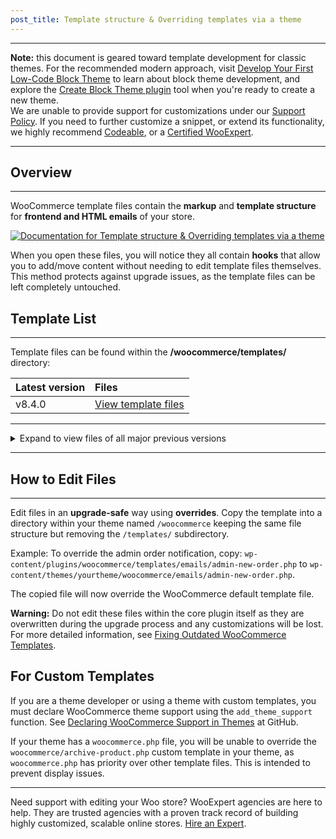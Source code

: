 ```yaml
---
post_title: Template structure & Overriding templates via a theme
---
```


---

**Note:** this document is geared toward template development for classic themes. For the recommended modern approach,
visit [Develop Your First Low-Code Block Theme](https://learn.wordpress.org/course/develop-your-first-low-code-block-theme/)
to learn about block theme development, and explore
the [Create Block Theme plugin](https://wordpress.org/plugins/create-block-theme/) tool when you're ready to create a
new theme.  
We are unable to provide support for customizations under our [Support Policy](http://woocommerce.com/support-policy/). If you
need to further customize a snippet, or extend its functionality, we highly
recommend [Codeable](https://codeable.io/?ref=z4Hnp), or a [Certified WooExpert](https://woocommerce.com/experts/).

---

## Overview

---

WooCommerce template files contain the **markup** and **template structure** for **frontend and HTML emails** of your
store.

[![Documentation for Template structure & Overriding templates via a theme](https://embed-ssl.wistia.com/deliveries/a2f57c5896505b39952aa8411a474066.jpg?image_play_button_size=2x&amp;image_crop_resized=960x540&amp;image_play_button=1&amp;image_play_button_color=694397e0)](https://woocommerce.com/document/template-structure/?wvideo=8mvl4bro0g)

When you open these files, you will notice they all contain **hooks** that allow you to add/move content without needing
to edit template files themselves. This method protects against upgrade issues, as the template files can be left
completely untouched.

## Template List

---

Template files can be found within the **/woocommerce/templates/** directory:

| Latest version | Files                                                                                                      |
|:---------------|:-----------------------------------------------------------------------------------------------------------|
| v8.4.0         | [View template files](https://github.com/woocommerce/woocommerce/tree/8.4.0/plugins/woocommerce/templates) |

---
<!-- markdownlint-disable MD033 -->
<details>
<summary>Expand to view files of all major previous versions</summary>

| Version | Files                                                                                                      |
|---------|------------------------------------------------------------------------------------------------------------|
| v8.3.0  | [View template files](https://github.com/woocommerce/woocommerce/tree/8.3.0/plugins/woocommerce/templates) |
| v8.2.0  | [View template files](https://github.com/woocommerce/woocommerce/tree/8.2.0/plugins/woocommerce/templates) |
| v.8.1.0 | [View template files](https://github.com/woocommerce/woocommerce/tree/8.1.0/plugins/woocommerce/templates) |
| v8.0.0  | [View template files](https://github.com/woocommerce/woocommerce/tree/8.0.0/plugins/woocommerce/templates) |
| v7.9.0  | [View template files](https://github.com/woocommerce/woocommerce/tree/7.9.0/plugins/woocommerce/templates) |
| v7.8.0  | [View template files](https://github.com/woocommerce/woocommerce/tree/7.8.0/plugins/woocommerce/templates) |
| v7.7.0  | [View template files](https://github.com/woocommerce/woocommerce/tree/7.7.0/plugins/woocommerce/templates) |
| v7.6.0  | [View template files](https://github.com/woocommerce/woocommerce/tree/7.6.0/plugins/woocommerce/templates) |
| v7.5.0  | [View template files](https://github.com/woocommerce/woocommerce/tree/7.5.0/plugins/woocommerce/templates) |
| v7.4.0  | [View template files](https://github.com/woocommerce/woocommerce/tree/7.4.0/plugins/woocommerce/templates) |
| v7.3.0  | [View template files](https://github.com/woocommerce/woocommerce/tree/7.3.0/plugins/woocommerce/templates) |
| v7.2.0  | [View template files](https://github.com/woocommerce/woocommerce/tree/7.2.0/plugins/woocommerce/templates) |
| v7.1.0  | [View template files](https://github.com/woocommerce/woocommerce/tree/7.1.0/plugins/woocommerce/templates) |
| v7.0.0  | [View template files](https://github.com/woocommerce/woocommerce/tree/7.0.0/plugins/woocommerce/templates) |
| v6.9.0  | [View template files](https://github.com/woocommerce/woocommerce/tree/6.9.0/plugins/woocommerce/templates) |
| v6.8.0  | [View template files](https://github.com/woocommerce/woocommerce/tree/6.8.0/plugins/woocommerce/templates) |
| v6.7.0  | [View template files](https://github.com/woocommerce/woocommerce/tree/6.7.0/plugins/woocommerce/templates) |
| v6.6.0  | [View template files](https://github.com/woocommerce/woocommerce/tree/6.6.0/plugins/woocommerce/templates) |
| v6.5.0  | [View template files](https://github.com/woocommerce/woocommerce/tree/6.5.0/plugins/woocommerce/templates) |
| v6.4.0  | [View template files](https://github.com/woocommerce/woocommerce/tree/6.4.0/plugins/woocommerce/templates) |
| v6.3.0  | [View template files](https://github.com/woocommerce/woocommerce/tree/6.3.0/plugins/woocommerce/templates) |
| v6.2.0  | [View template files](https://github.com/woocommerce/woocommerce/tree/6.2.0/plugins/woocommerce/templates) |
| v6.1.0  | [View template files](https://github.com/woocommerce/woocommerce/tree/6.1.0/plugins/woocommerce/templates) |
| v6.0.0  | [View template files](https://github.com/woocommerce/woocommerce/tree/6.0.0/plugins/woocommerce/templates) |
| v5.9.0  | [View template files](https://github.com/woocommerce/woocommerce/tree/5.9.0/templates)                     |
| v5.8.0  | [View template files](https://github.com/woocommerce/woocommerce/tree/5.8.0/templates)                     |
| v5.7.0  | [View template files](https://github.com/woocommerce/woocommerce/tree/5.7.0/templates)                     |
| v5.6.0  | [View template files](https://github.com/woocommerce/woocommerce/tree/5.6.0/templates)                     |
| v5.5.0  | [View template files](https://github.com/woocommerce/woocommerce/tree/5.5.0/templates)                     |
| v5.4.0  | [View template files](https://github.com/woocommerce/woocommerce/tree/5.4.0/templates)                     |
| v5.3.0  | [View template files](https://github.com/woocommerce/woocommerce/tree/5.3.0/templates)                     |
| v5.2.0  | [View template files](https://github.com/woocommerce/woocommerce/tree/5.2.0/templates)                     |
| v5.1.0  | [View template files](https://github.com/woocommerce/woocommerce/tree/5.1.0/templates)                     |
| v5.0.0  | [View template files](https://github.com/woocommerce/woocommerce/tree/5.0.0/templates)                     |
| v4.9.0  | [View template files](https://github.com/woocommerce/woocommerce/tree/4.9.0/templates)                     |
| v4.8.0  | [View template files](https://github.com/woocommerce/woocommerce/tree/4.8.0/templates)                     |
| v4.7.0  | [View template files](https://github.com/woocommerce/woocommerce/tree/4.7.0/templates)                     |
| v4.6.0  | [View template files](https://github.com/woocommerce/woocommerce/tree/4.6.0/templates)                     |
| v4.5.0  | [View template files](https://github.com/woocommerce/woocommerce/tree/4.5.0/templates)                     |
| v4.4.0  | [View template files](https://github.com/woocommerce/woocommerce/tree/4.4.0/templates)                     |
| v4.3.0  | [View template files](https://github.com/woocommerce/woocommerce/tree/4.3.0/templates)                     |
| v4.2.0  | [View template files](https://github.com/woocommerce/woocommerce/tree/4.2.0/templates)                     |
| v4.1.0  | [View template files](https://github.com/woocommerce/woocommerce/tree/4.1.0/templates)                     |
| v4.0.0  | [View template files](https://github.com/woocommerce/woocommerce/tree/4.0.0/templates)                     |
| v3.9.0  | [View template files](https://github.com/woocommerce/woocommerce/tree/3.9.0/templates)                     |
| v3.8.0  | [View template files](https://github.com/woocommerce/woocommerce/tree/3.8.0/templates)                     |
| v3.7.0  | [View template files](https://github.com/woocommerce/woocommerce/tree/3.9.0/templates)                     |
| v3.6.0  | [View template files](https://github.com/woocommerce/woocommerce/tree/3.6.0/templates)                     |
| v3.5.0  | [View template files](https://github.com/woocommerce/woocommerce/tree/3.5.0/templates)                     |
| v3.4.0  | [View template files](https://github.com/woocommerce/woocommerce/tree/3.4.0/templates)                     |
| v3.3.0  | [View template files](https://github.com/woocommerce/woocommerce/tree/3.3.0/templates)                     |
| v3.2.0  | [View template files](https://github.com/woocommerce/woocommerce/tree/3.2.0/templates)                     |
| v3.1.0  | [View template files](https://github.com/woocommerce/woocommerce/tree/3.1.0/templates)                     |
| v3.0.0  | [View template files](https://github.com/woocommerce/woocommerce/tree/3.0.0/templates)                     |
| v2.6.0  | [View template files](https://github.com/woocommerce/woocommerce/tree/2.6.0/templates)                     |
</details>
<!-- markdownlint-enable MD033 -->

---

## How to Edit Files

---

Edit files in an **upgrade-safe** way using **overrides**. Copy the template into a directory within your theme named `/woocommerce` keeping the same file structure but removing the `/templates/` subdirectory.

Example: To override the admin order notification, copy: `wp-content/plugins/woocommerce/templates/emails/admin-new-order.php` to `wp-content/themes/yourtheme/woocommerce/emails/admin-new-order.php`.

The copied file will now override the WooCommerce default template file.

**Warning:** Do not edit these files within the core plugin itself as they are overwritten during the upgrade process and any customizations will be lost. For more detailed information, see [Fixing Outdated WooCommerce Templates](https://woocommerce.com/document/fix-outdated-templates-woocommerce/).

## For Custom Templates

If you are a theme developer or using a theme with custom templates, you must declare WooCommerce theme support using the `add_theme_support` function. See [Declaring WooCommerce Support in Themes](https://github.com/woocommerce/woocommerce/wiki/Declaring-WooCommerce-support-in-themes) at GitHub.

If your theme has a `woocommerce.php` file, you will be unable to override the `woocommerce/archive-product.php` custom template in your theme, as `woocommerce.php` has priority over other template files. This is intended to prevent display issues.

---

Need support with editing your Woo store? WooExpert agencies are here to help. They are trusted agencies with a proven track record of building highly customized, scalable online stores.
[Hire an Expert](https://woocommerce.com/customizations/).
